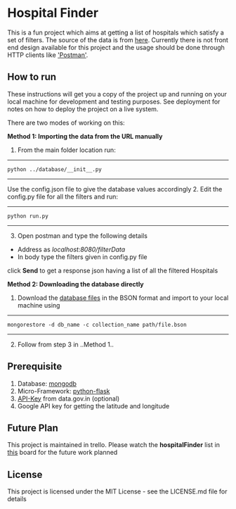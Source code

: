# Hospital Finder
This is a fun project which aims at getting a list of hospitals which satisfy a set of filters. 
The source of the data is from [here](https://data.gov.in/catalog/hospital-directory-national-health-portal).
Currently there is not front end design available for this project and the usage should be done through HTTP clients like ['Postman'](https://www.getpostman.com/).
## How to run
These instructions will get you a copy of the project up and running on your local machine for development and testing purposes. See deployment for notes on how to deploy the project on a live system.

There are two modes of working on this:

**Method 1: Importing the data from the URL manually**
1. From the main folder location run:

***
`python ../database/__init__.py`
***
Use the config.json file to give the database values accordingly
2. Edit the config.py file for all the filters and run:


***
`python run.py`
***
3. Open postman and type the following details
  * Address as _localhost:8080/filterData_
  * In body type the filters given in config.py file

click  **Send**  to get a response json having a list of all the filtered Hospitals
 
**Method 2: Downloading the database directly**
1. Download the [database files](https://github.com/VizAV/hospitalFinder/tree/master/database/hospitalDB) in the BSON format and import to your local machine using
***

`mongorestore -d db_name -c collection_name path/file.bson`

***
2. Follow from step 3 in ..Method 1..
## Prerequisite 
1. Database: [mongodb](https://www.mongodb.com/)
2. Micro-Framework: [python-flask](http://flask.pocoo.org/)
3. [API-Key](https://data.gov.in/resources/hospital-directory-july-2015/api) from data.gov.in (optional)
4. Google API key for getting the latitude  and longitude

## Future Plan
This project is maintained in trello. 
Please watch the **hospitalFinder** list in  [this](https://trello.com/b/0xg2Ti4g/hospitalfinder) board for the future work planned 

## License
This project is licensed under the MIT License - see the LICENSE.md file for details

